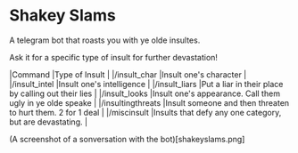 # Shakey Slams

A telegram bot that roasts you with ye olde insultes.

Ask it for a specific type of insult for further devastation!

|Command           |Type of Insult                                              |
|/insult_char      |Insult one's character                                      |
|/insult_intel     |Insult one's intelligence                                   |
|/insult_liars     |Put a liar in their place by calling out their lies         |
|/insult_looks     |Insult one's appearance. Call them ugly in ye olde speake   |
|/insultingthreats |Insult someone and then threaten to hurt them. 2 for 1 deal |
|/miscinsult       |Insults that defy any one category, but are devastating.    |

(A screenshot of a sonversation with the bot)[shakeyslams.png]
